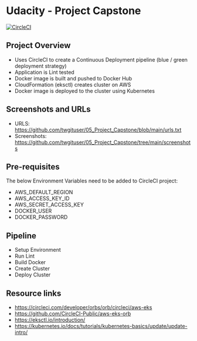 # Udacity - Project Capstone

[![CircleCI](https://dl.circleci.com/status-badge/img/gh/twgituser/05_Project_Capstone/tree/main.svg?style=svg)](https://dl.circleci.com/status-badge/redirect/gh/twgituser/05_Project_Capstone/tree/main)


## Project Overview
- Uses CircleCI to create a Continuous Deployment pipeline (blue / green deployment strategy)
- Application is Lint tested
- Docker image is built and pushed to Docker Hub
- CloudFormation (eksctl) creates cluster on AWS
- Docker image is deployed to the cluster using Kubernetes

## Screenshots and URLs
- URLS:        https://github.com/twgituser/05_Project_Capstone/blob/main/urls.txt
- Screenshots: https://github.com/twgituser/05_Project_Capstone/tree/main/screenshots

## Pre-requisites 
The below Environment Variables need to be added to CircleCI project:
- AWS_DEFAULT_REGION
- AWS_ACCESS_KEY_ID
- AWS_SECRET_ACCESS_KEY
- DOCKER_USER
- DOCKER_PASSWORD

## Pipeline

- Setup Environment
- Run Lint
- Build Docker
- Create Cluster
- Deploy Cluster


## Resource links 

- https://circleci.com/developer/orbs/orb/circleci/aws-eks
- https://github.com/CircleCI-Public/aws-eks-orb
- https://eksctl.io/introduction/
- https://kubernetes.io/docs/tutorials/kubernetes-basics/update/update-intro/

